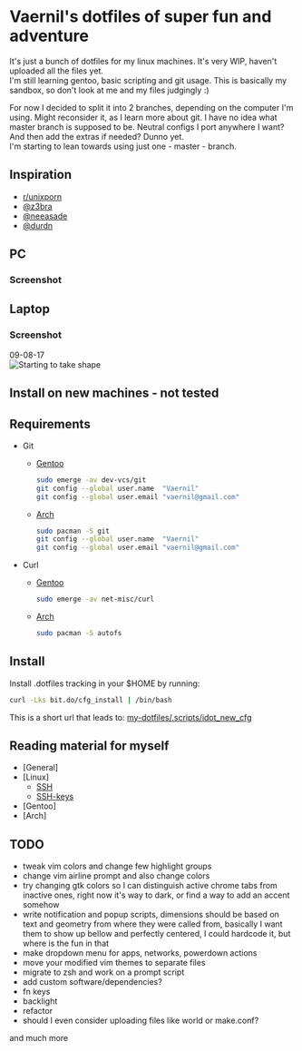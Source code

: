 # Vaernil's dotfiles of super fun and adventure

It's just a bunch of dotfiles for my linux machines. It's very WIP, haven't uploaded all the files yet.</br>
I'm still learning gentoo, basic scripting and git usage. This is basically my sandbox, so don't look at me and my files judgingly :)

For now I decided to split it into 2 branches, depending on the computer I'm using. Might reconsider it, as I learn more about git.
I have no idea what master branch is supposed to be. Neutral configs I port anywhere I want? And then add the extras if needed? Dunno yet.<br>
I'm starting to lean towards using just one - master - branch.
## Inspiration
* [r/unixporn](https://www.reddit.com/r/unixporn/)
* [@z3bra](http://z3bra.org/)
* [@neeasade](https://github.com/neeasade/dotfiles)
* [@durdn](https://developer.atlassian.com/blog/2016/02/best-way-to-store-dotfiles-git-bare-repo/)
	
## PC
### Screenshot

## Laptop
### Screenshot
09-08-17</br>
![Starting to take shape](https://github.com/Vaernil/my-dotfiles/raw/laptop/images/screenshots/2017-08-09-210831_1600x900_scrot.png)</br>

## Install on new machines - not tested
## Requirements

* Git
	* [Gentoo](https://wiki.gentoo.org/wiki/Git)
		``` bash
		sudo emerge -av dev-vcs/git
		git config --global user.name  "Vaernil"
		git config --global user.email "vaernil@gmail.com"
		```
	* [Arch](https://wiki.archlinux.org/index.php/git)
		``` bash
		sudo pacman -S git
		git config --global user.name  "Vaernil"
		git config --global user.email "vaernil@gmail.com"
		```

* Curl
	* [Gentoo](https://packages.gentoo.org/packages/net-misc/curl)
		``` bash
		sudo emerge -av net-misc/curl
		```
	* [Arch](https://wiki.archlinux.org/index.php/Autofs)
		``` bash
		sudo pacman -S autofs
		```
## Install

Install .dotfiles tracking in your $HOME by running:
``` bash
curl -Lks bit.do/cfg_install | /bin/bash
```
This is a short url that leads to:
[my-dotfiles/.scripts/idot_new_cfg](https://raw.githubusercontent.com/Vaernil/my-dotfiles/master/.scripts/idot_new_cfg)

## Reading material for myself
* [General]
* [Linux]
	* [SSH](https://wiki.archlinux.org/index.php/Secure_Shell)
	* [SSH-keys](https://wiki.archlinux.org/index.php/SSH_keys)
* [Gentoo]
* [Arch]
## TODO
* tweak vim colors and change few highlight groups
* change vim airline prompt and also change colors
* try changing gtk colors so I can distinguish active chrome tabs from inactive ones, right now it's way to dark, or find a way to add an accent somehow
* write notification and popup scripts, dimensions should be based on text and geometry from where they were called from, basically I want them to show up bellow and perfectly centered, I could hardcode it, but where is the fun in that
* make dropdown menu for apps, networks, powerdown actions
* move your modified vim themes to separate files
* migrate to zsh and  work on a prompt script
* add custom software/dependencies?
* fn keys
* backlight
* refactor
* should I even consider uploading files like world or make.conf?

and much more
